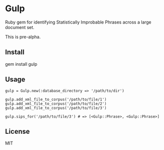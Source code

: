 # Gulp

Ruby gem for identifying Statistically Improbable Phrases across a large document set.

This is pre-alpha.

## Install

  gem install gulp

## Usage

    gulp = Gulp.new(:database_directory => '/path/to/dir')
    
    gulp.add_xml_file_to_corpus('/path/to/file/1')
    gulp.add_xml_file_to_corpus('/path/to/file/2')
    gulp.add_xml_file_to_corpus('/path/to/file/3')
    
    gulp.sips_for('/path/to/file/3') # => [<Gulp::Phrase>, <Gulp::Phrase>]

## License

MIT